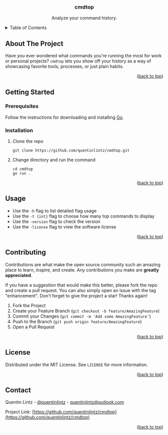 <a name="readme-top"></a>


<!-- PROJECT LOGO -->
<h3 align="center">cmdtop</h3>

  <p align="center">
    Analyze your command history.
  </p>
</div>

<!-- TABLE OF CONTENTS -->
<details>
  <summary>Table of Contents</summary>
  <ol>
    <li>
      <a href="#about-the-project">About The Project</a>
    </li>
    <li>
      <a href="#getting-started">Getting Started</a>
      <ul>
        <li><a href="#prerequisites">Prerequisites</a></li>
        <li><a href="#installation">Installation</a></li>
      </ul>
    </li>
    <li><a href="#usage">Usage</a></li>
    <li><a href="#contributing">Contributing</a></li>
    <li><a href="#license">License</a></li>
    <li><a href="#contact">Contact</a></li>
    <li><a href="#acknowledgments">Acknowledgments</a></li>
  </ol>
</details>

<!-- ABOUT THE PROJECT -->
## About The Project

<!-- [![Product Name Screen Shot][product-screenshot]](https://example.com) -->
Have you ever wondered what commands you're running the most for work or personal projects? `cmdtop` lets you show off your history as a way of showcasing favorite tools, processes, or just plain habits.


<p align="right">(<a href="#readme-top">back to top</a>)</p>

<!-- GETTING STARTED -->
## Getting Started



### Prerequisites

Follow the instructions for downloading and installing [Go](https://go.dev/doc/install).

### Installation

1. Clone the repo
   ```
   git clone https://github.com/quentinlintz/cmdtop.git
   ```
2. Change directory and run the command
   ```
   cd cmdtop
   go run .
   ```

<p align="right">(<a href="#readme-top">back to top</a>)</p>


<!-- USAGE EXAMPLES -->
## Usage

* Use the `-h` flag to list detailed flag usage
* Use the `-t {int}` flag to choose how many top commands to display
* Use the `-version` flag to check the version
* Use the `-license` flag to view the software license

<p align="right">(<a href="#readme-top">back to top</a>)</p>


<!-- CONTRIBUTING -->
## Contributing

Contributions are what make the open source community such an amazing place to learn, inspire, and create. Any contributions you make are **greatly appreciated**.

If you have a suggestion that would make this better, please fork the repo and create a pull request. You can also simply open an issue with the tag "enhancement".
Don't forget to give the project a star! Thanks again!

1. Fork the Project
2. Create your Feature Branch (`git checkout -b feature/AmazingFeature`)
3. Commit your Changes (`git commit -m 'Add some AmazingFeature'`)
4. Push to the Branch (`git push origin feature/AmazingFeature`)
5. Open a Pull Request

<p align="right">(<a href="#readme-top">back to top</a>)</p>



<!-- LICENSE -->
## License

Distributed under the MIT License. See `LICENSE` for more information.

<p align="right">(<a href="#readme-top">back to top</a>)</p>



<!-- CONTACT -->
## Contact

Quentin Lintz - [@quentinlintz](https://x.com/quentinlintz) - quentinlintz@outlook.com

Project Link: [https://github.com/quentinlintz/cmdtop](https://github.com/quentinlintz/cmdtop)

<p align="right">(<a href="#readme-top">back to top</a>)</p>
